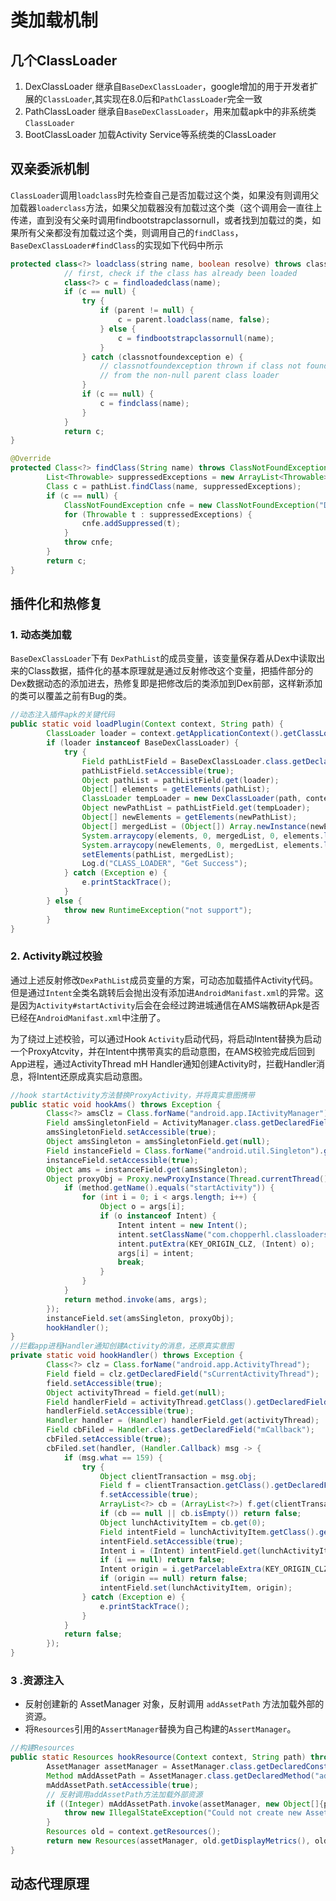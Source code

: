 # 类加载机制

## 几个ClassLoader

1. DexClassLoader 继承自`BaseDexClassLoader`，google增加的用于开发者扩展的`ClassLoader`,其实现在8.0后和`PathClassLoader`完全一致
2. PathClassLoader 继承自`BaseDexClassLoader`，用来加载apk中的非系统类`ClassLoader`
3. BootClassLoader 加载Activity Service等系统类的ClassLoader

## 双亲委派机制

`ClassLoader`调用`loadclass`时先检查自己是否加载过这个类，如果没有则调用父加载器`loaderclass`方法，如果父加载器没有加载过这个类（这个调用会一直往上传递，直到没有父亲时调用findbootstrapclassornull，或者找到加载过的类，如果所有父亲都没有加载过这个类，则调用自己的`findClass`，`BaseDexClassLoader#findClass`的实现如下代码中所示

```java
protected class<?> loadclass(string name, boolean resolve) throws classnotfoundexception {
            // first, check if the class has already been loaded
            class<?> c = findloadedclass(name);
            if (c == null) {
                try {
                    if (parent != null) {
                        c = parent.loadclass(name, false);
                    } else {
                        c = findbootstrapclassornull(name);
                    }
                } catch (classnotfoundexception e) {
                    // classnotfoundexception thrown if class not found
                    // from the non-null parent class loader
                }
                if (c == null) {
                    c = findclass(name);
                }
            }
            return c;
}

@Override
protected Class<?> findClass(String name) throws ClassNotFoundException {
        List<Throwable> suppressedExceptions = new ArrayList<Throwable>();
        Class c = pathList.findClass(name, suppressedExceptions);
        if (c == null) {
            ClassNotFoundException cnfe = new ClassNotFoundException("Didn't find class \"" + name + "\" on path: " + pathList);
            for (Throwable t : suppressedExceptions) {
                cnfe.addSuppressed(t);
            }
            throw cnfe;
        }
        return c;
}
```

## 插件化和热修复

### 1. 动态类加载

`BaseDexClassLoader`下有  `DexPathList`的成员变量，该变量保存着从Dex中读取出来的Class数据，插件化的基本原理就是通过反射修改这个变量，把插件部分的Dex数据动态的添加进去，热修复即是把修改后的类添加到Dex前部，这样新添加的类可以覆盖之前有Bug的类。

```java
//动态注入插件apk的关键代码
public static void loadPlugin(Context context, String path) {
        ClassLoader loader = context.getApplicationContext().getClassLoader();
        if (loader instanceof BaseDexClassLoader) {
            try {
                Field pathListField = BaseDexClassLoader.class.getDeclaredField("pathList");
                pathListField.setAccessible(true);
                Object pathList = pathListField.get(loader);
                Object[] elements = getElements(pathList);
                ClassLoader tempLoader = new DexClassLoader(path, context.getCacheDir().getAbsolutePath(), null, null);
                Object newPathList = pathListField.get(tempLoader);
                Object[] newElements = getElements(newPathList);
                Object[] mergedList = (Object[]) Array.newInstance(newElements[0].getClass(), elements.length + newElements.length);
                System.arraycopy(elements, 0, mergedList, 0, elements.length);
                System.arraycopy(newElements, 0, mergedList, elements.length, newElements.length);
                setElements(pathList, mergedList);
                Log.d("CLASS_LOADER", "Get Success");
            } catch (Exception e) {
                e.printStackTrace();
            }
        } else {
            throw new RuntimeException("not support");
        }
}
```



### 2. Activity跳过校验

通过上述反射修改`DexPathList`成员变量的方案，可动态加载插件Activity代码。但是通过`Intent`全类名跳转后会抛出没有添加进`AndroidManifast.xml`的异常。这是因为`Activity#startActivity`后会在会经过跨进城通信在AMS端教研Apk是否已经在`AndroidManifast.xml`中注册了。

为了绕过上述校验，可以通过Hook `Activity`启动代码，将启动Intent替换为启动一个ProxyAtcvity，并在Intent中携带真实的启动意图，在AMS校验完成后回到App进程，通过ActivityThread mH Handler通知创建Activity时，拦截Handler消息，将Intent还原成真实启动意图。

```java
//hook startActivity方法替换ProxyActivity，并将真实意图携带
public static void hookAms() throws Exception {
        Class<?> amsClz = Class.forName("android.app.IActivityManager");
        Field amsSingletonField = ActivityManager.class.getDeclaredField("IActivityManagerSingleton");
        amsSingletonField.setAccessible(true);
        Object amsSingleton = amsSingletonField.get(null);
        Field instanceField = Class.forName("android.util.Singleton").getDeclaredField("mInstance");
        instanceField.setAccessible(true);
        Object ams = instanceField.get(amsSingleton);
        Object proxyObj = Proxy.newProxyInstance(Thread.currentThread().getContextClassLoader(), new Class[]{amsClz}, (proxy, method, args) -> {
            if (method.getName().equals("startActivity")) {
                for (int i = 0; i < args.length; i++) {
                    Object o = args[i];
                    if (o instanceof Intent) {
                        Intent intent = new Intent();
                        intent.setClassName("com.chopperhl.classloadersample", "com.chopperhl.classloadersample.ProxyActivity");
                        intent.putExtra(KEY_ORIGIN_CLZ, (Intent) o);
                        args[i] = intent;
                        break;
                    }
                }
            }
            return method.invoke(ams, args);
        });
        instanceField.set(amsSingleton, proxyObj);
        hookHandler();
}
//拦截app进程Handler通知创建Activity的消息，还原真实意图
private static void hookHandler() throws Exception {
        Class<?> clz = Class.forName("android.app.ActivityThread");
        Field field = clz.getDeclaredField("sCurrentActivityThread");
        field.setAccessible(true);
        Object activityThread = field.get(null);
        Field handlerField = activityThread.getClass().getDeclaredField("mH");
        handlerField.setAccessible(true);
        Handler handler = (Handler) handlerField.get(activityThread);
        Field cbFiled = Handler.class.getDeclaredField("mCallback");
        cbFiled.setAccessible(true);
        cbFiled.set(handler, (Handler.Callback) msg -> {
            if (msg.what == 159) {
                try {
                    Object clientTransaction = msg.obj;
                    Field f = clientTransaction.getClass().getDeclaredField("mActivityCallbacks");
                    f.setAccessible(true);
                    ArrayList<?> cb = (ArrayList<?>) f.get(clientTransaction);
                    if (cb == null || cb.isEmpty()) return false;
                    Object lunchActivityItem = cb.get(0);
                    Field intentField = lunchActivityItem.getClass().getDeclaredField("mIntent");
                    intentField.setAccessible(true);
                    Intent i = (Intent) intentField.get(lunchActivityItem);
                    if (i == null) return false;
                    Intent origin = i.getParcelableExtra(KEY_ORIGIN_CLZ);
                    if (origin == null) return false;
                    intentField.set(lunchActivityItem, origin);
                } catch (Exception e) {
                    e.printStackTrace();
                }
            }
            return false;
        });
}
```



### 3 .资源注入

- 反射创建新的 AssetManager 对象，反射调用 `addAssetPath` 方法加载外部的资源。
- 将`Resources`引用的`AssertManager`替换为自己构建的`AssertManager`。

```java
//构建Resources
public static Resources hookResource(Context context, String path) throws Exception {
        AssetManager assetManager = AssetManager.class.getDeclaredConstructor().newInstance();
        Method mAddAssetPath = AssetManager.class.getDeclaredMethod("addAssetPath", new Class[]{String.class});
        mAddAssetPath.setAccessible(true);
        // 反射调用addAssetPath方法加载外部资源
        if ((Integer) mAddAssetPath.invoke(assetManager, new Object[]{path}) == 0) {
            throw new IllegalStateException("Could not create new AssetManager");
        }
        Resources old = context.getResources();
        return new Resources(assetManager, old.getDisplayMetrics(), old.getConfiguration());
}
```

## 动态代理原理

